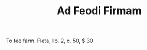 ---
title: Ad Feodi Firmam
letter: A
permalink: "/definitions/ad-feodi-firmam.html"
body: To fee farm. Fleta, llb. 2, c. 50, $ 30
published_at: '2018-07-07'
source: Black's Law Dictionary
layout: post
---